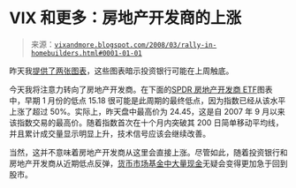 <!--yml

category: 未分类

date: 2024-05-18 18:40:01

-->

# VIX 和更多：房地产开发商的上涨

> 来源：[`vixandmore.blogspot.com/2008/03/rally-in-homebuilders.html#0001-01-01`](http://vixandmore.blogspot.com/2008/03/rally-in-homebuilders.html#0001-01-01)

昨天我[提供了两张图表](http://vixandmore.blogspot.com/2008/03/recent-investment-bank-performance.html)，这些图表暗示投资银行可能在上周触底。

今天我将注意力转向了房地产开发商。在下面的[SPDR 房地产开发商 ETF](http://www.amex.com/?href=/etf/prodInf/EtPiOverview.jsp?Product_Symbol=XHB)图表中，早期 1 月份的低点 15.18 很可能是此周期的最终低点，因为指数已经从该水平上涨了超过 50%。实际上，昨天盘中最高价为 24.45，这是自 2007 年 9 月以来该指数交易的最高价。随着指数首次在十个月内突破其 200 日简单移动平均线，并且累计成交量显示明显上升，技术信号应该会继续改善。

当然，这并不意味着房地产开发商从这里会直接上涨。尽管如此，随着投资银行和房地产开发商从近期低点反弹，[货币市场基金中大量现金](http://www.ici.org/home/mm_03_20_08.html)无疑会变得更加急于回到股市。
